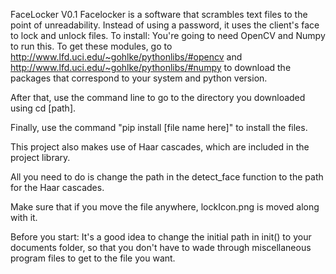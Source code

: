 FaceLocker V0.1
Facelocker is a software that scrambles text files to the point of unreadability. Instead of using a password, it uses the client's face to lock and unlock files.
To install:
You're going to need OpenCV and Numpy to run this. To get these modules, go to http://www.lfd.uci.edu/~gohlke/pythonlibs/#opencv and http://www.lfd.uci.edu/~gohlke/pythonlibs/#numpy to download the packages that correspond to your system and python version.

After that, use the command line to go to the directory you downloaded using cd [path].

Finally, use the command "pip install [file name here]" to install the files.

This project also makes use of Haar cascades, which are included in the project library.

All you need to do is change the path in the detect_face function to the path for the Haar cascades.

Make sure that if you move the file anywhere, lockIcon.png is moved along with it.

Before you start: It's a good idea to change the initial path in init() to your documents folder, so that you don't have to wade through miscellaneous program files to get to the file you want.